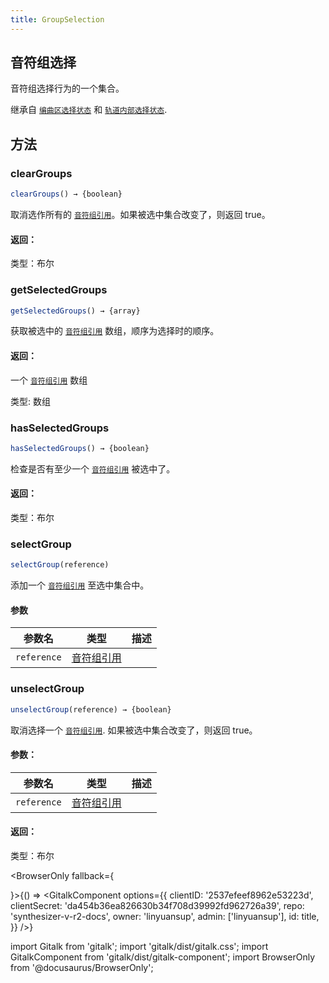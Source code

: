 ```yaml
---
title: GroupSelection
---
```


## 音符组选择

音符组选择行为的一个集合。

继承自 [`编曲区选择状态`](arrangement_selection_state.md) 和 [`轨道内部选择状态`](track_inner_selection_state.md).

## 方法

### clearGroups

```js
clearGroups() → {boolean}
```

取消选作所有的 [`音符组引用`](note_group_reference.md)。如果被选中集合改变了，则返回 true。

#### 返回：

类型：布尔

### getSelectedGroups

```js
getSelectedGroups() → {array}
```

获取被选中的 [`音符组引用`](note_group_reference.md) 数组，顺序为选择时的顺序。

#### 返回：

一个 [`音符组引用`](note_group_reference.md) 数组

类型: 数组

### hasSelectedGroups

```js
hasSelectedGroups() → {boolean}
```

检查是否有至少一个 [`音符组引用`](note_group_reference.md) 被选中了。

#### 返回：

类型：布尔

### selectGroup

```js
selectGroup(reference)
```

添加一个 [`音符组引用`](note_group_reference.md) 至选中集合中。

#### 参数

| 参数名 | 类型 | 描述 |
| --- | --- | --- |
| `reference` | [音符组引用](note_group_reference.md) |  |

### unselectGroup

```js
unselectGroup(reference) → {boolean}
```

取消选择一个 [`音符组引用`](note_group_reference.md). 如果被选中集合改变了，则返回 true。

#### 参数：

| 参数名 | 类型 | 描述 |
| --- | --- | --- |
| `reference` | [音符组引用](note_group_reference.md) |  |

#### 返回：

类型：布尔

<BrowserOnly fallback={<div></div>}>{() => <GitalkComponent options={{
    clientID: '2537efeef8962e53223d',
    clientSecret: 'da454b36ea826630b34f708d39992fd962726a39',
    repo: 'synthesizer-v-r2-docs',
    owner: 'linyuansup',
    admin: ['linyuansup'],
    id: title,
    }} />}
</BrowserOnly>

import Gitalk from 'gitalk';
import 'gitalk/dist/gitalk.css';
import GitalkComponent from 'gitalk/dist/gitalk-component';
import BrowserOnly from '@docusaurus/BrowserOnly';